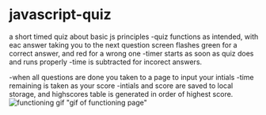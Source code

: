 # javascript-quiz
a short timed quiz about basic js principles
-quiz functions as intended, with eac answer taking you to the next question
screen flashes green for a correct answer, and red for a wrong one
-timer starts as soon as quiz does and runs properly
-time is subtracted for incorect answers.

-when all questions are done you taken to a page to input your intials
-time remaining is taken as your score
-intials and score are saved to local storage, and highscores table is generated in order of highest score.
![functioning gif](/assets/images/js-quiz-test.gif) "gif of functioning page"
